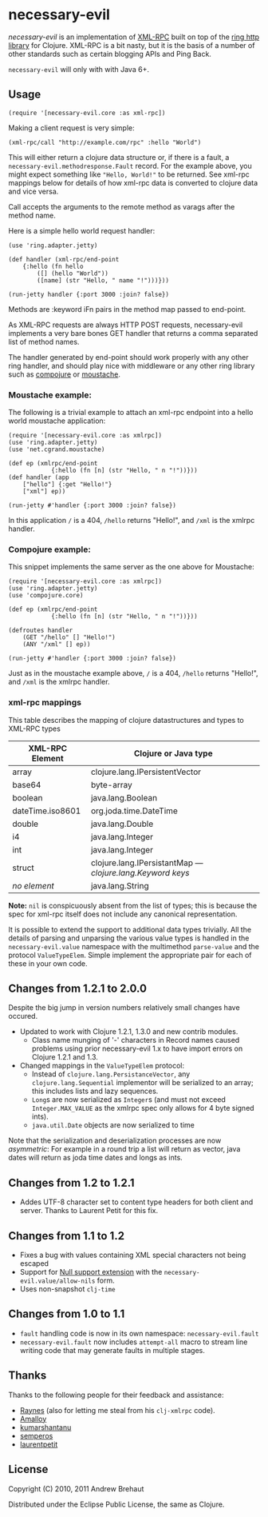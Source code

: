         
# necessary-evil

*necessary-evil* is an implementation of [XML-RPC](http://xml-rpc.com/)
built on top of the [ring http
library](https://github.com/mmcgrana/ring) for Clojure. XML-RPC is a
bit nasty, but it is the basis of a number of other standards such as
certain blogging APIs and Ping Back.

`necessary-evil` will only with with Java 6+. 

## Usage

    (require '[necessary-evil.core :as xml-rpc])

Making a client request is very simple:

    (xml-rpc/call "http://example.com/rpc" :hello "World") 

This will either return a clojure data structure or, if there is a fault, a `necessary-evil.methodresponse.Fault` record. For the example above, you might expect something like `"Hello, World!"` to be returned. See xml-rpc mappings below for details of how xml-rpc data is converted to clojure data and vice versa.

Call accepts the arguments to the remote method as varags after the method name.

Here is a simple hello world request handler:

    (use 'ring.adapter.jetty)
    
    (def handler (xml-rpc/end-point 
        {:hello (fn hello 
            ([] (hello "World"))
            ([name] (str "Hello, " name "!")))}))
    
    (run-jetty handler {:port 3000 :join? false})

Methods are :keyword iFn pairs in the method map passed to end-point. 

As XML-RPC requests are always HTTP POST requests, necessary-evil implements a very bare bones GET handler that returns a comma separated list of method names. 

The handler generated by end-point should work properly with any other ring handler, and should play nice with middleware or any other ring library such as [compojure](https://github.com/weavejester/compojure/) or [moustache](https://github.com/cgrand/moustache).

### Moustache example:

The following is a trivial example to attach an xml-rpc endpoint into a hello world moustache application:

    (require '[necessary-evil.core :as xmlrpc])  
    (use 'ring.adapter.jetty)   
    (use 'net.cgrand.moustache)                                        
    
    (def ep (xmlrpc/end-point 
                {:hello (fn [n] (str "Hello, " n "!"))}))
    (def handler (app 
        ["hello"] {:get "Hello!"} 
        ["xml"] ep))
    
    (run-jetty #'handler {:port 3000 :join? false})

In this application `/` is a 404, `/hello` returns "Hello!", and `/xml` is the xmlrpc handler.

### Compojure example:

This snippet implements the same server as the one above for Moustache:

    (require '[necessary-evil.core :as xmlrpc])  
    (use 'ring.adapter.jetty)   
    (use 'compojure.core)
    
    (def ep (xmlrpc/end-point 
                {:hello (fn [n] (str "Hello, " n "!"))}))

    (defroutes handler 
        (GET "/hello" [] "Hello!")
        (ANY "/xml" [] ep))

    (run-jetty #'handler {:port 3000 :join? false})

Just as in the moustache example above,  `/` is a 404, `/hello` returns "Hello!", and `/xml` is the xmlrpc handler.

### xml-rpc mappings

This table describes the mapping of clojure datastructures and types
to XML-RPC types

<table style="width: 100%">
    <thead>
    <tr><th>XML-RPC Element</th><th>Clojure or Java type</th></tr>
    </thead>
    <tbody>
        <tr><td>array</td><td>clojure.lang.IPersistentVector</td></tr>
        <tr><td>base64</td><td>byte-array</td></tr>
        <tr><td>boolean</td><td>java.lang.Boolean</td></tr>
        <tr><td>dateTime.iso8601</td><td>org.joda.time.DateTime</td></tr>
        <tr><td>double</td><td>java.lang.Double</td></tr>
        <tr><td>i4</td><td>java.lang.Integer</td></tr>
        <tr><td>int</td><td>java.lang.Integer</td></tr>
        <tr><td>struct</td><td>clojure.lang.IPersistantMap — <em>clojure.lang.Keyword keys</em></td></tr>
        <tr><td><em>no element</em></td><td>java.lang.String</td></tr>
    </tbody>
</table>

**Note:** `nil` is conspicuously absent from the list of types; this is because the spec for xml-rpc itself does not include any canonical representation.

It is possible to extend the support to additional data types trivially. All the details of parsing and unparsing the various value types is handled in the `necessary-evil.value` namespace with the multimethod `parse-value` and the protocol `ValueTypeElem`. Simple implement the appropriate pair for each of these in your own code.

## Changes from 1.2.1 to 2.0.0

Despite the big jump in version numbers relatively small changes have occured.

 * Updated to work with Clojure 1.2.1, 1.3.0 and new contrib modules.
   * Class name munging of '-' characters in Record names caused problems using prior necessary-evil 1.x 
     to have import errors on Clojure 1.2.1 and 1.3.
 * Changed mappings in the `ValueTypeElem` protocol:
   * Instead of `clojure.lang.PersistanceVector`, any
     `clojure.lang.Sequential` implementor will be serialized to an array; this includes lists and
     lazy sequences.
   * `Long`s are now serialized as `Integer`s (and must not exceed `Integer.MAX_VALUE` as the xmlrpc spec only allows for 4 byte signed ints).     
   * `java.util.Date` objects are now serialized to time
   
Note that the serialization and deserialization processes are now *asymmetric*: For example in a round trip a list will return as vector, java dates will return as joda time dates and longs as ints.

## Changes from 1.2 to 1.2.1
 
 * Addes UTF-8 character set to content type headers for both client and server. Thanks to Laurent Petit for this 
   fix.

## Changes from 1.1 to 1.2

 * Fixes a bug with values containing XML special characters not being escaped
 * Support for [Null support extension](http://ontosys.com/xml-rpc/extensions.php) with the `necessary-evil.value/allow-nils` form.
 * Uses non-snapshot `clj-time`

## Changes from 1.0 to 1.1

 * `fault` handling code is now in its own namespace: `necessary-evil.fault`
 * `necessary-evil.fault` now includes `attempt-all` macro to stream line 
     writing code that may generate faults in multiple stages.

## Thanks

Thanks to the following people for their feedback and assistance:

 * [Raynes](https://github.com/Raynes/) (also for letting me
 steal from his `clj-xmlrpc` code).
 * [Amalloy](https://github.com/amalloy/) 
 * [kumarshantanu](https://bitbucket.org/kumarshantanu)
 * [semperos](https://github.com/semperos)
 * [laurentpetit](https://github.com/laurentpetit)

## License

Copyright (C) 2010, 2011 Andrew Brehaut

Distributed under the Eclipse Public License, the same as Clojure.


